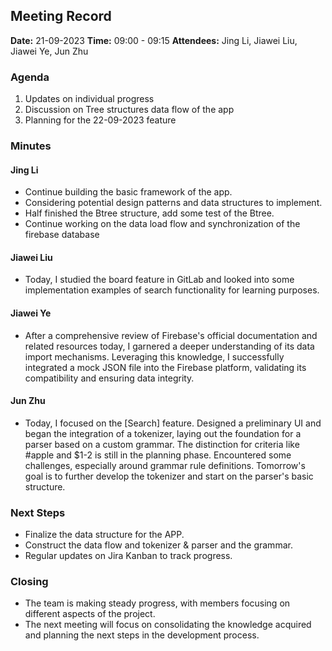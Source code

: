 ## Meeting Record

**Date:** 21-09-2023
**Time:** 09:00 - 09:15
**Attendees:** Jing Li, Jiawei Liu, Jiawei Ye, Jun Zhu

### Agenda

1. Updates on individual progress
2. Discussion on Tree structures data flow of the app
3. Planning for the 22-09-2023 feature

### Minutes

#### Jing Li

- Continue building the basic framework of the app.
- Considering potential design patterns and data structures to implement.
- Half finished the Btree structure, add some test of the Btree.
- Continue working on the data load flow and synchronization of the firebase database

#### Jiawei Liu

- Today, I studied the board feature in GitLab and looked into some implementation examples of search functionality for learning purposes.

#### Jiawei Ye

- After a comprehensive review of Firebase's official documentation and related resources today, I garnered a deeper understanding of its data import mechanisms. Leveraging this knowledge, I successfully integrated a mock JSON file into the Firebase platform, validating its compatibility and ensuring data integrity.

#### Jun Zhu

- Today, I focused on the [Search] feature. Designed a preliminary UI and began the integration of a tokenizer, laying out the foundation for a parser based on a custom grammar. The distinction for criteria like #apple and $1-2 is still in the planning phase. Encountered some challenges, especially around grammar rule definitions. Tomorrow's goal is to further develop the tokenizer and start on the parser's basic structure.

### Next Steps

- Finalize the data structure for the APP.
- Construct the data flow and tokenizer & parser and the grammar.
- Regular updates on Jira Kanban to track progress.

### Closing

- The team is making steady progress, with members focusing on different aspects of the project.
- The next meeting will focus on consolidating the knowledge acquired and planning the next steps in the development process.